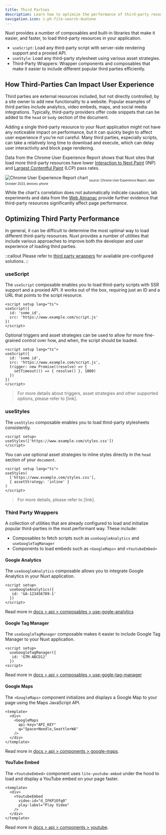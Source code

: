 ```yaml
---
title: Third Parties
description: Learn how to optimize the performance of third-party resources using built-in composables and components.
navigation.icon: i-ph-file-search-duotone
---
```


Nuxt provides a number of composables and built-in libraries that make it easier, and faster, to load third-party resources in your application.

- `useScript`: Load any third-party script with server-side rendering support and a proxied API.
- `useStyle`: Load any third-party stylesheet using various asset strategies.
- Third-Party Wrappers: Wrapper components and composables that make it easier to include different popular third parties efficiently.

## How Third-Parties Can Impact User Experience

Third parties are external resources included, but not directly controlled, by a site owner to add new functionality to a website. Popular examples of third parties include analytics, video embeds, maps, and social media integrations. Typically, third-party providers offer code snippets that can be added to the `head` or `body` section of the document.

Adding a single third-party resource to your Nuxt application might not have any noticeable impact on performance, but it can quickly begin to affect user experience if you’re not careful. Many third parties, especially scripts, can take a relatively long time to download and execute, which can delay user interactivity and block page rendering.

Data from the Chrome User Experience Report shows that Nuxt sites that load more third-party resources have lower [Interaction to Next Paint](https://web.dev/articles/inp) (INP) and [Largest Contentful Paint](https://web.dev/articles/lcp) (LCP) pass rates.

![Chrome User Experience Report chart](/assets/docs/getting-started/third-parties/chart.png)
<sub><sub>
source: Chrome User Experience Report,
date: October 2023,
devices: phone
</sub></sub>

While the chart's correlation does not automatically indicate causation, lab experiments and data from the [Web Almanac](https://almanac.httparchive.org/en/2022/third-parties) provide further evidence that third-party resources significantly affect page performance.

## Optimizing Third Party Performance

In general, it can be difficult to determine the most optimal way to load different third-party resources. Nuxt provides a number of utilities that include various approaches to improve both the developer and user experience of loading third parties.

::callout
Please refer to [third party wrappers](#third-party-wrappers) for available pre-configured solutions.
::

### useScript

The `useScript` composable enables you to load third-party scripts with SSR support and a proxied API. It works out of the box, requiring just an ID and a URL that points to the script resource.

```vue
<script setup lang="ts">
useScript({
  id: 'some_id',
  src: 'https://www.example.com/script.js'
})
</script>
```

Optional triggers and asset strategies can be used to allow for more fine-grained control over how, and when, the script should be loaded.

```vue
<script setup lang="ts">
useScript({
  id: 'some_id',
  src: 'https://www.example.com/script.js',
  trigger: new Promise((resolve) => {
    setTimeout(() => { resolve() }, 1000)
  })
})
</script>
```

> For more details about triggers, asset strategies and other supported options, please refer to [link].

### useStyles

The `useStyles` composable enables you to load third-party stylesheets consistently.

```vue
<script setup>
useStyles(['https://www.example.com/styles.css'])
</script>
```

You can use optional asset strategies to inline styles directly in the `head` section of your `document`.

```vue
<script setup lang="ts">
useStyles(
  ['https://www.example.com/styles.css'],
  { assetStrategy: 'inline' }
)
</script>
```

> For more details, please refer to [link].

### Third Party Wrappers

A collection of utilities that are already configured to load and initialize popular third-parties in the most performant way. These include:

- Composables to fetch scripts such as `useGoogleAnalytics` and `useGoogleTagManager`
- Components to load embeds such as `<GoogleMaps>` and `<YoutubeEmbed>`

#### Google Analytics

The `useGoogleAnalytics` composable allows you to integrate Google Analytics in your Nuxt application.

```vue
<script setup>
  useGoogleAnalytics({
   id: 'GA-123456789-1'
  })
</script>
```

Read more in [docs > api > composables > use-gogle-analytics](../3.api/2.composables/use-google-analytics.md)

#### Google Tag Manager

The `useGoogleTagManager` composable makes it easier to include Google Tag Manager to your Nuxt application.

```vue
<script setup>
  useGoogleTagManager({
   id: 'GTM-ABCD12'
  })
<script>
```

Read more in [docs > api > composables > use-gogle-tag-manager](../3.api/2.composables/use-google-tag-manager.md)

#### Google Maps

The `<GoogleMaps>` component initializes and displays a Google Map to your page using the Maps JavaScript API.

```vue
​​<template>
  <div>
    <GoogleMaps
      api-key="API_KEY"
      q="Space+Needle,Seattle+WA"
    />
  </div>
</template>
```

Read more in [docs > api > components > google-maps](../3.api/1.components/12.google-maps.md).

#### YouTube Embed

The `<YoutubeEmbed>` component uses `lite-youtube-embed` under the hood to load and display a YouTube embed on your page faster.

```vue
​​<template>
  <div>
    <YoutubeEmbed
      video-id="d_IFKP1Ofq0"
      play-label="Play Video"
    />
  </div>
</template>
```

Read more in [docs > api > components > youtube](../3.api/1.components/13.youtube-embed.md).
